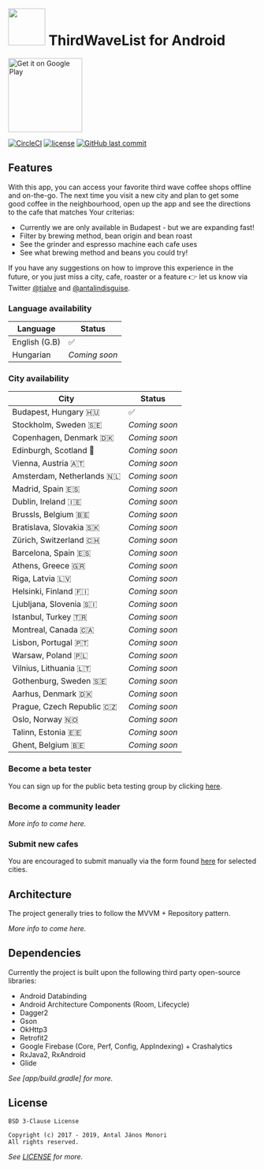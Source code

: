 # <img width='75px' src='app/src/main/ic_launcher-web.png' /> ThirdWaveList for Android 

<a href='https://play.google.com/store/apps/details?id=com.thirdwavelist.coficiando&pcampaignid=MKT-Other-global-all-co-prtnr-py-PartBadge-Mar2515-1'><img alt='Get it on Google Play' width='150px' src='https://play.google.com/intl/en_us/badges/images/generic/en_badge_web_generic.png'/></a>

[![CircleCI](https://img.shields.io/circleci/project/github/thirdwavelist/thirdwavelist-android/master.svg?style=flat-square)](https://circleci.com/gh/thirdwavelist/thirdwavelist-android/tree/master) [![license](https://img.shields.io/github/license/thirdwavelist/thirdwavelist-android.svg?style=flat-square)](/LICENSE) [![GitHub last commit](https://img.shields.io/github/last-commit/thirdwavelist/thirdwavelist-android.svg?style=flat-square)]()

## Features

With this app, you can access your favorite third wave coffee shops offline and on-the-go. The next time you visit a new city and plan to get some good coffee in the neighbourhood, open up the app and see the directions to the cafe that matches Your criterias:

- Currently we are only available in Budapest - but we are expanding fast!
- Filter by brewing method, bean origin and bean roast
- See the grinder and espresso machine each cafe uses
- See what brewing method and beans you could try!

If you have any suggestions on how to improve this experience in the future, or you just miss a city, cafe, roaster or a feature 👉 let us know via Twitter [@tjalve](https://www.twitter.com/tjalve) and [@antalindisguise](https://www.twitter.com/antalindisguise).

### Language availability

| Language | Status |
------- | -----
| English (G.B) | ✅ |
| Hungarian | _Coming soon_ |

### City availability

| City | Status |
------- | -----
| Budapest, Hungary 🇭🇺 | ✅ |
| Stockholm, Sweden 🇸🇪 | _Coming soon_ |
| Copenhagen, Denmark 🇩🇰 | _Coming soon_ |
| Edinburgh, Scotland 🏴󠁧󠁢󠁳󠁣󠁴󠁿 | _Coming soon_ |
| Vienna, Austria 🇦🇹 | _Coming soon_ |
| Amsterdam, Netherlands 🇳🇱 | _Coming soon_ |
| Madrid, Spain 🇪🇸 | _Coming soon_ |
| Dublin, Ireland 🇮🇪 | _Coming soon_ |
| Brussls, Belgium 🇧🇪 | _Coming soon_ |
| Bratislava, Slovakia 🇸🇰 | _Coming soon_ |
| Zürich, Switzerland 🇨🇭 | _Coming soon_ |
| Barcelona, Spain 🇪🇸 | _Coming soon_ | 
| Athens, Greece 🇬🇷 | _Coming soon_ |
| Riga, Latvia 🇱🇻 | _Coming soon_ |
| Helsinki, Finland 🇫🇮 | _Coming soon_ |
| Ljubljana, Slovenia 🇸🇮 | _Coming soon_ |
| Istanbul, Turkey 🇹🇷 | _Coming soon_ |
| Montreal, Canada 🇨🇦 | _Coming soon_ |
| Lisbon, Portugal 🇵🇹 | _Coming soon_ |
| Warsaw, Poland 🇵🇱 | _Coming soon_ |
| Vilnius, Lithuania 🇱🇹 | _Coming soon_ |
| Gothenburg, Sweden 🇸🇪 | _Coming soon_ |
| Aarhus, Denmark 🇩🇰 | _Coming soon_ |
| Prague, Czech Republic 🇨🇿 | _Coming soon_ |
| Oslo, Norway 🇳🇴 | _Coming soon_ |
| Talinn, Estonia 🇪🇪 | _Coming soon_ |
| Ghent, Belgium 🇧🇪 | _Coming soon_ |

### Become a beta tester
 
You can sign up for the public beta testing group by clicking [here](play.google.com/apps/testing/com.thirdwavelist.coficiando).

### Become a community leader

_More info to come here._

### Submit new cafes

You are encouraged to submit manually via the form found [here](https://www.thirdwavelist.com/submit) for selected cities.

## Architecture

The project generally tries to follow the MVVM + Repository pattern.

_More info to come here._

## Dependencies

Currently the project is built upon the following third party open-source libraries:
- Android Databinding
- Android Architecture Components (Room, Lifecycle)
- Dagger2
- Gson
- OkHttp3
- Retrofit2
- Google Firebase (Core, Perf, Config, AppIndexing) + Crashalytics
- RxJava2, RxAndroid
- Glide

_See [app/build.gradle] for more._

## License

```Text
BSD 3-Clause License

Copyright (c) 2017 - 2019, Antal János Monori
All rights reserved.
```

_See [LICENSE](/LICENSE) for more._
